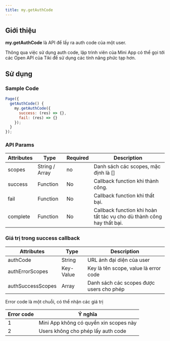 ```yaml
---
title: my.getAuthCode
---
```


## Giới thiệu

**my.getAuthCode** là API để lấy ra auth code của một user.

Thông qua việc sử dụng auth code, lập trình viên của Mini App có thể gọi tới các Open API của Tiki để
sử dụng các tính năng phức tạp hơn.

## Sử dụng

### Sample Code

```js
Page({
  getAuthCode() {
    my.getAuthCode({
      success: (res) => {},
      fail: (res) => {}
    });
  }
});
```

### API Params

| Attributes | Type           | Required | Description                                                           |
| ---------- | -------------- | -------- | --------------------------------------------------------------------- |
| scopes     | String / Array | no       | Danh sách các scopes, mặc định là []                                  |
| success    | Function       | No       | Callback function khi thành công.                                     |
| fail       | Function       | No       | Callback function khi thất bại.                                       |
| complete   | Function       | No       | Callback function khi hoàn tất tác vụ cho dù thành công hay thất bại. |

### Giá trị trong success callback

| Attributes        | Type      | Description                              |
| ----------------- | --------- | ---------------------------------------- |
| authCode          | String    | URL ảnh đại diện của user                |
| authErrorScopes   | Key-Value | Key là tên scope, value là error code    |
| authSuccessScopes | Array     | Danh sách các scopes được users cho phép |

Error code là một chuỗi, có thể nhận các giá trị

| Error code | Ý nghĩa                                |
| ---------- | -------------------------------------- |
| 1          | Mini App không có quyền xin scopes này |
| 2          | Users không cho phép lấy auth code     |
